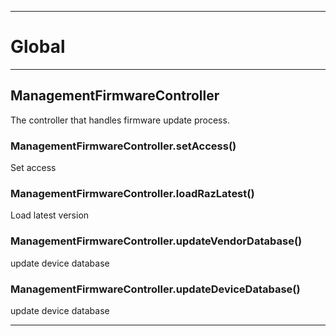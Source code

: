 








* * *

# Global





* * *

## ManagementFirmwareController
The controller that handles firmware update process.

### ManagementFirmwareController.setAccess() 

Set access


### ManagementFirmwareController.loadRazLatest() 

Load latest version


### ManagementFirmwareController.updateVendorDatabase() 

update device database


### ManagementFirmwareController.updateDeviceDatabase() 

update device database




* * *
